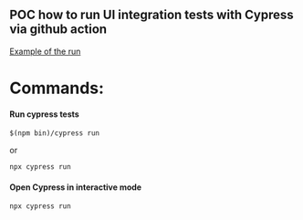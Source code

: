## POC how to run UI integration tests with Cypress via github action

[Example of the run](https://github.com/anatolyburtsev/test_cypress_githubaction/actions/runs/3889984005/jobs/6638696882)

# Commands:
#### Run cypress tests
```shell
$(npm bin)/cypress run
```

or
```shell
npx cypress run
```

#### Open Cypress in interactive mode
```shell
npx cypress run
```